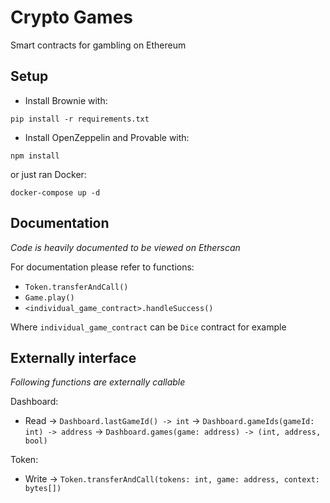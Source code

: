 # Crypto Games

Smart contracts for gambling on Ethereum

## Setup

- Install Brownie with:
```
pip install -r requirements.txt
```

- Install OpenZeppelin and Provable with:
```
npm install
```

or just ran Docker:
```
docker-compose up -d
```

## Documentation

_Code is heavily documented to be viewed on Etherscan_

For documentation please refer to functions:
- `Token.transferAndCall()`
- `Game.play()`
- `<individual_game_contract>.handleSuccess()`

Where `individual_game_contract` can be `Dice` contract for example

## Externally interface

_Following functions are externally callable_

Dashboard:
- Read
-> `Dashboard.lastGameId() -> int`
-> `Dashboard.gameIds(gameId: int) -> address`
-> `Dashboard.games(game: address) -> (int, address, bool)`

Token:
- Write
-> `Token.transferAndCall(tokens: int, game: address, context: bytes[])`
